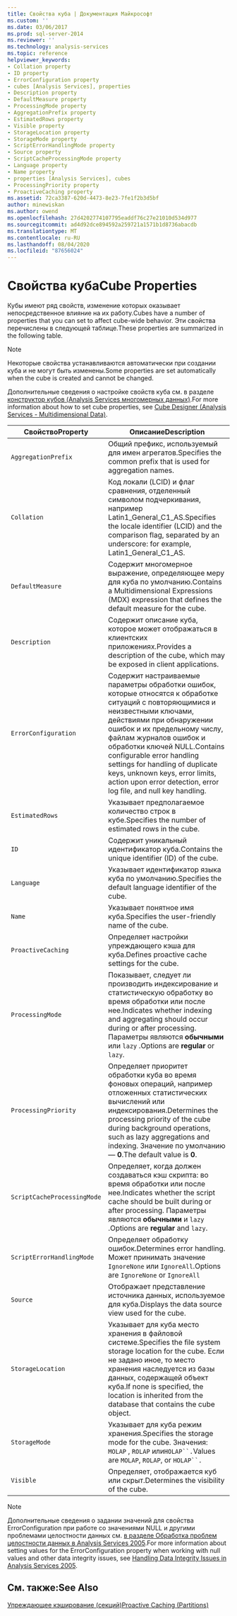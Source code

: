 ```yaml
---
title: Свойства куба | Документация Майкрософт
ms.custom: ''
ms.date: 03/06/2017
ms.prod: sql-server-2014
ms.reviewer: ''
ms.technology: analysis-services
ms.topic: reference
helpviewer_keywords:
- Collation property
- ID property
- ErrorConfiguration property
- cubes [Analysis Services], properties
- Description property
- DefaultMeasure property
- ProcessingMode property
- AggregationPrefix property
- EstimatedRows property
- Visible property
- StorageLocation property
- StorageMode property
- ScriptErrorHandlingMode property
- Source property
- ScriptCacheProcessingMode property
- Language property
- Name property
- properties [Analysis Services], cubes
- ProcessingPriority property
- ProactiveCaching property
ms.assetid: 72ca3387-620d-4473-8e23-7fe1f2b3d5bf
author: minewiskan
ms.author: owend
ms.openlocfilehash: 27d4202774107795eaddf76c27e21010d534d977
ms.sourcegitcommit: ad4d92dce894592a259721a1571b1d8736abacdb
ms.translationtype: MT
ms.contentlocale: ru-RU
ms.lasthandoff: 08/04/2020
ms.locfileid: "87656024"
---
```

# <a name="cube-properties"></a><span data-ttu-id="ac5e0-102">Свойства куба</span><span class="sxs-lookup"><span data-stu-id="ac5e0-102">Cube Properties</span></span>
  <span data-ttu-id="ac5e0-103">Кубы имеют ряд свойств, изменение которых оказывает непосредственное влияние на их работу.</span><span class="sxs-lookup"><span data-stu-id="ac5e0-103">Cubes have a number of properties that you can set to affect cube-wide behavior.</span></span> <span data-ttu-id="ac5e0-104">Эти свойства перечислены в следующей таблице.</span><span class="sxs-lookup"><span data-stu-id="ac5e0-104">These properties are summarized in the following table.</span></span>  
  
> [!NOTE]  
>  <span data-ttu-id="ac5e0-105">Некоторые свойства устанавливаются автоматически при создании куба и не могут быть изменены.</span><span class="sxs-lookup"><span data-stu-id="ac5e0-105">Some properties are set automatically when the cube is created and cannot be changed.</span></span>  
  
 <span data-ttu-id="ac5e0-106">Дополнительные сведения о настройке свойств куба см. в разделе [конструктор кубов &#40;Analysis Services многомерных данных&#41;](../cube-designer-analysis-services-multidimensional-data.md).</span><span class="sxs-lookup"><span data-stu-id="ac5e0-106">For more information about how to set cube properties, see [Cube Designer &#40;Analysis Services - Multidimensional Data&#41;](../cube-designer-analysis-services-multidimensional-data.md).</span></span>  
  
|<span data-ttu-id="ac5e0-107">Свойство</span><span class="sxs-lookup"><span data-stu-id="ac5e0-107">Property</span></span>|<span data-ttu-id="ac5e0-108">Описание</span><span class="sxs-lookup"><span data-stu-id="ac5e0-108">Description</span></span>|  
|--------------|-----------------|  
|`AggregationPrefix`|<span data-ttu-id="ac5e0-109">Общий префикс, используемый для имен агрегатов.</span><span class="sxs-lookup"><span data-stu-id="ac5e0-109">Specifies the common prefix that is used for aggregation names.</span></span>|  
|`Collation`|<span data-ttu-id="ac5e0-110">Код локали (LCID) и флаг сравнения, отделенный символом подчеркивания, например Latin1_General_C1_AS.</span><span class="sxs-lookup"><span data-stu-id="ac5e0-110">Specifies the locale identifier (LCID) and the comparison flag, separated by an underscore: for example, Latin1_General_C1_AS.</span></span>|  
|`DefaultMeasure`|<span data-ttu-id="ac5e0-111">Содержит многомерное выражение, определяющее меру для куба по умолчанию.</span><span class="sxs-lookup"><span data-stu-id="ac5e0-111">Contains a Multidimensional Expressions (MDX) expression that defines the default measure for the cube.</span></span>|  
|`Description`|<span data-ttu-id="ac5e0-112">Содержит описание куба, которое может отображаться в клиентских приложениях.</span><span class="sxs-lookup"><span data-stu-id="ac5e0-112">Provides a description of the cube, which may be exposed in client applications.</span></span>|  
|`ErrorConfiguration`|<span data-ttu-id="ac5e0-113">Содержит настраиваемые параметры обработки ошибок, которые относятся к обработке ситуаций с повторяющимися и неизвестными ключами, действиями при обнаружении ошибок и их предельному числу, файлам журналов ошибок и обработки ключей NULL.</span><span class="sxs-lookup"><span data-stu-id="ac5e0-113">Contains configurable error handling settings for handling of duplicate keys, unknown keys, error limits, action upon error detection, error log file, and null key handling.</span></span>|  
|`EstimatedRows`|<span data-ttu-id="ac5e0-114">Указывает предполагаемое количество строк в кубе.</span><span class="sxs-lookup"><span data-stu-id="ac5e0-114">Specifies the number of estimated rows in the cube.</span></span>|  
|`ID`|<span data-ttu-id="ac5e0-115">Содержит уникальный идентификатор куба.</span><span class="sxs-lookup"><span data-stu-id="ac5e0-115">Contains the unique identifier (ID) of the cube.</span></span>|  
|`Language`|<span data-ttu-id="ac5e0-116">Указывает идентификатор языка куба по умолчанию.</span><span class="sxs-lookup"><span data-stu-id="ac5e0-116">Specifies the default language identifier of the cube.</span></span>|  
|`Name`|<span data-ttu-id="ac5e0-117">Указывает понятное имя куба.</span><span class="sxs-lookup"><span data-stu-id="ac5e0-117">Specifies the user-friendly name of the cube.</span></span>|  
|`ProactiveCaching`|<span data-ttu-id="ac5e0-118">Определяет настройки упреждающего кэша для куба.</span><span class="sxs-lookup"><span data-stu-id="ac5e0-118">Defines proactive cache settings for the cube.</span></span>|  
|`ProcessingMode`|<span data-ttu-id="ac5e0-119">Показывает, следует ли производить индексирование и статистическую обработку во время обработки или после нее.</span><span class="sxs-lookup"><span data-stu-id="ac5e0-119">Indicates whether indexing and aggregating should occur during or after processing.</span></span> <span data-ttu-id="ac5e0-120">Параметры являются **обычными** или `lazy` .</span><span class="sxs-lookup"><span data-stu-id="ac5e0-120">Options are **regular** or `lazy`.</span></span>|  
|`ProcessingPriority`|<span data-ttu-id="ac5e0-121">Определяет приоритет обработки куба во время фоновых операций, например отложенных статистических вычислений или индексирования.</span><span class="sxs-lookup"><span data-stu-id="ac5e0-121">Determines the processing priority of the cube during background operations, such as lazy aggregations and indexing.</span></span> <span data-ttu-id="ac5e0-122">Значение по умолчанию — **0**.</span><span class="sxs-lookup"><span data-stu-id="ac5e0-122">The default value is **0**.</span></span>|  
|`ScriptCacheProcessingMode`|<span data-ttu-id="ac5e0-123">Определяет, когда должен создаваться кэш скрипта: во время обработки или после нее.</span><span class="sxs-lookup"><span data-stu-id="ac5e0-123">Indicates whether the script cache should be built during or after processing.</span></span> <span data-ttu-id="ac5e0-124">Параметры являются **обычными** и `lazy` .</span><span class="sxs-lookup"><span data-stu-id="ac5e0-124">Options are **regular** and `lazy`.</span></span>|  
|`ScriptErrorHandlingMode`|<span data-ttu-id="ac5e0-125">Определяет обработку ошибок.</span><span class="sxs-lookup"><span data-stu-id="ac5e0-125">Determines error handling.</span></span> <span data-ttu-id="ac5e0-126">Может принимать значение `IgnoreNone` или `IgnoreAll`.</span><span class="sxs-lookup"><span data-stu-id="ac5e0-126">Options are `IgnoreNone` or `IgnoreAll`</span></span>|  
|`Source`|<span data-ttu-id="ac5e0-127">Отображает представление источника данных, используемое для куба.</span><span class="sxs-lookup"><span data-stu-id="ac5e0-127">Displays the data source view used for the cube.</span></span>|  
|`StorageLocation`|<span data-ttu-id="ac5e0-128">Указывает для куба место хранения в файловой системе.</span><span class="sxs-lookup"><span data-stu-id="ac5e0-128">Specifies the file system storage location for the cube.</span></span> <span data-ttu-id="ac5e0-129">Если не задано иное, то место хранения наследуется из базы данных, содержащей объект куба.</span><span class="sxs-lookup"><span data-stu-id="ac5e0-129">If none is specified, the location is inherited from the database that contains the cube object.</span></span>|  
|`StorageMode`|<span data-ttu-id="ac5e0-130">Указывает для куба режим хранения.</span><span class="sxs-lookup"><span data-stu-id="ac5e0-130">Specifies the storage mode for the cube.</span></span> <span data-ttu-id="ac5e0-131">Значения: `MOLAP` , `ROLAP` или`HOLAP``.`</span><span class="sxs-lookup"><span data-stu-id="ac5e0-131">Values are `MOLAP`, `ROLAP`, or `HOLAP``.`</span></span>|  
|`Visible`|<span data-ttu-id="ac5e0-132">Определяет, отображается куб или скрыт.</span><span class="sxs-lookup"><span data-stu-id="ac5e0-132">Determines the visibility of the cube.</span></span>|  
  
> [!NOTE]  
>  <span data-ttu-id="ac5e0-133">Дополнительные сведения о задании значений для свойства ErrorConfiguration при работе со значениями NULL и другими проблемами целостности данных см. [в разделе Обработка проблем целостности данных в Analysis Services 2005](https://go.microsoft.com/fwlink/?LinkId=81891).</span><span class="sxs-lookup"><span data-stu-id="ac5e0-133">For more information about setting values for the ErrorConfiguration property when working with null values and other data integrity issues, see [Handling Data Integrity Issues in Analysis Services 2005](https://go.microsoft.com/fwlink/?LinkId=81891).</span></span>  
  
## <a name="see-also"></a><span data-ttu-id="ac5e0-134">См. также:</span><span class="sxs-lookup"><span data-stu-id="ac5e0-134">See Also</span></span>  
 [<span data-ttu-id="ac5e0-135">Упреждающее кэширование &#40;секций&#41;</span><span class="sxs-lookup"><span data-stu-id="ac5e0-135">Proactive Caching &#40;Partitions&#41;</span></span>](partitions-proactive-caching.md)  
  
  
